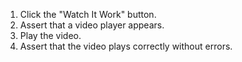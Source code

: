 1. Click the "Watch It Work" button.
2. Assert that a video player appears.
3. Play the video.
4. Assert that the video plays correctly without errors.